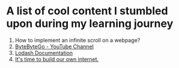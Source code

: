 # A list of cool content I stumbled upon during my learning journey

1. How to implement an infinite scroll on a webpage?
2. [ByteByteGo - YouTube Channel](https://youtube.com/@ByteByteGo)
3. [Lodash Documentation](https://lodash.com/docs/)
4. [It's time to build our own internet.](https://youtu.be/UjfWAbGfPh0)
